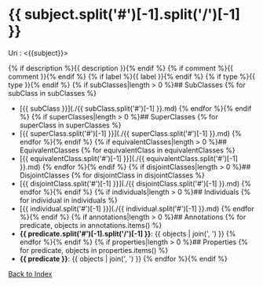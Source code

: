 # {{ subject.split('#')[-1].split('/')[-1]  }}

Uri : <{{subject}}>

{% if description %}{{ description }}{% endif %}
{% if comment %}{{ comment }}{% endif %}
{% if label %}{{ label }}{% endif %}
{% if type %}{{ type }}{% endif %}
{% if subClasses|length > 0 %}## SubClasses
{% for subClass in subClasses %}
- [{{ subClass }}](./{{ subClass.split('#')[-1] }}.md)
{% endfor %}{% endif %}
{% if superClasses|length > 0 %}## SuperClasses
{% for superClass in superClasses %}
- [{{ superClass.split('#')[-1] }}](./{{ superClass.split('#')[-1] }}.md)
{% endfor %}{% endif %}
{% if equivalentClasses|length > 0 %}## EquivalentClasses
{% for equivalentClass in equivalentClasses %}
- [{{ equivalentClass.split('#')[-1] }}](./{{ equivalentClass.split('#')[-1] }}.md)
{% endfor %}{% endif %}
{% if disjointClasses|length > 0 %}## DisjointClasses
{% for disjointClass in disjointClasses %}
- [{{ disjointClass.split('#')[-1] }}](./{{ disjointClass.split('#')[-1] }}.md)
{% endfor %}{% endif %}
{% if individuals|length > 0 %}## Individuals
{% for individual in individuals %}
- [{{ individual.split('#')[-1] }}](./{{ individual.split('#')[-1] }}.md)
{% endfor %}{% endif %}
{% if annotations|length > 0 %}## Annotations
{% for predicate, objects in annotations.items() %}
- **{{ predicate.split('#')[-1].split('/')[-1] }}**: {{ objects | join(', ') }}
{% endfor %}{% endif %}
{% if properties|length > 0 %}## Properties
{% for predicate, objects in properties.items() %}
- **{{ predicate }}**: {{ objects | join(', ') }}
{% endfor %}{% endif %}


[Back to Index](./index.md)
